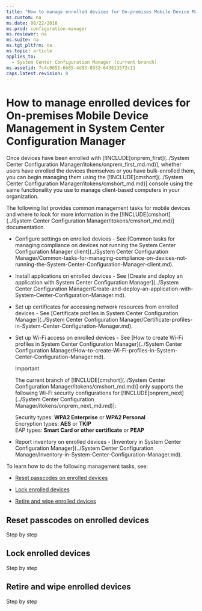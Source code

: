 ```yaml
---
title: "How to manage enrolled devices for On-premises Mobile Device Management in System Center Configuration Manager"
ms.custom: na
ms.date: 08/22/2016
ms.prod: configuration-manager
ms.reviewer: na
ms.suite: na
ms.tgt_pltfrm: na
ms.topic: article
applies_to: 
  - System Center Configuration Manager (current branch)
ms.assetid: 7c4c0651-6b85-4d93-8932-643613572c11
caps.latest.revision: 8
---
```

# How to manage enrolled devices for On-premises Mobile Device Management in System Center Configuration Manager
Once devices have been enrolled with        [!INCLUDE[onprem_first](../System Center Configuration Manager/itokens/onprem_first_md.md)], whether users have enrolled the devices themselves or you have bulk-enrolled them, you can begin managing them using the [!INCLUDE[cmshort](../System Center Configuration Manager/itokens/cmshort_md.md)] console using the same functionality you use to manage client-based computers in your organization.  
  
 The following list provides common management tasks for mobile devices and where to look for more information in the [!INCLUDE[cmshort](../System Center Configuration Manager/itokens/cmshort_md.md)] documentation.  
  
-   Configure settings on enrolled devices - See [Common tasks for managing compliance on devices not running the System Center Configuration Manager client](../System Center Configuration Manager/Common-tasks-for-managing-compliance-on-devices-not-running-the-System-Center-Configuration-Manager-client.md).  
  
-   Install applications on enrolled devices - See [Create and deploy an application with System Center Configuration Manager](../System Center Configuration Manager/Create-and-deploy-an-application-with-System-Center-Configuration-Manager.md).  
  
-   Set up certificates for accessing network resources from enrolled devices - See [Certificate profiles in System Center Configuration Manager](../System Center Configuration Manager/Certificate-profiles-in-System-Center-Configuration-Manager.md).  
  
-   Set up Wi-Fi access on enrolled devices - See [How to create Wi-Fi profiles in System Center Configuration Manager](../System Center Configuration Manager/How-to-create-Wi-Fi-profiles-in-System-Center-Configuration-Manager.md).  
  
    > [!IMPORTANT]  
    >  The current branch of [!INCLUDE[cmshort](../System Center Configuration Manager/itokens/cmshort_md.md)] only supports the following Wi-Fi security configurations for [!INCLUDE[onprem_next](../System Center Configuration Manager/itokens/onprem_next_md.md)]:  
    >   
    >  Security types: **WPA2 Enterprise** or **WPA2 Personal**  
    > Encryption types: **AES** or **TKIP**  
    > EAP types: **Smart Card or other certificate** or **PEAP**  
  
-   Report inventory on enrolled devices - [Inventory in System Center Configuration Manager](../System Center Configuration Manager/Inventory-in-System-Center-Configuration-Manager.md).  
  
 To learn how to do the following management tasks, see:  
  
-   [Reset passcodes on enrolled devices](#bkmk_reset)  
  
-   [Lock enrolled devices](#bkmk_lock)  
  
-   [Retire and wipe enrolled devices](#bkmk_retire)  
  
##  <a name="bkmk_reset"></a> Reset passcodes on enrolled devices  
 Step by step  
  
##  <a name="bkmk_lock"></a> Lock enrolled devices  
 Step by step  
  
##  <a name="bkmk_retire"></a> Retire and wipe enrolled devices  
 Step by step